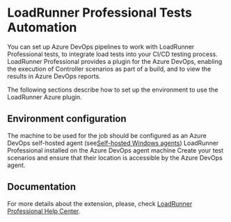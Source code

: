# LoadRunner Professional Tests Automation

You can set up Azure DevOps pipelines to work with LoadRunner Professional tests, to integrate load tests into your CI/CD testing process. LoadRunner Professional provides a plugin for the Azure DevOps, enabling the execution of Controller scenarios as part of a build, and to view the results in Azure DevOps reports.

The following sections describe how to set up the environment to use the LoadRunner Azure plugin.

## Environment configuration

The machine to be used for the job should be configured as an Azure DevOps self-hosted agent (see[Self-hosted Windows agents](https://docs.microsoft.com/en-us/azure/devops/pipelines/agents/v2-windows?view=azure-devops))
LoadRunner Professional installed on the Azure DevOps agent machine
Create your test scenarios and ensure that their location is accessible by the Azure DevOps agent.

## Documentation

For more details about the extension, please, check [LoadRunner Professional Help Center](http://adm-lr-staging.s3-website-us-east-1.amazonaws.com/lr/en/latest_staging/help/WebHelp/Content/Controller/Azure_DevOps.htm).
